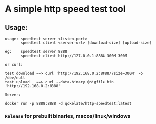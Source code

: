 # A simple http speed test tool

## Usage:

```
usage: speedtest server <listen-port>
       speedtest client <server-url> [download-size] [upload-size]

eg:    speedtest server 8888
       speedtest client http://127.0.0.1:8888 300M 300M

or curl:

test download ==> curl 'http://192.168.0.2:8888/?size=300M' -o /dev/null
test upload   ==> curl --data-binary @bigfile.bin 'http://192.168.0.2:8888'
```

```
Server:

docker run -p 8888:8888 -d qokelate/http-speedtest:latest
```


### `Release` for prebuilt binaries, macos/linux/windows

